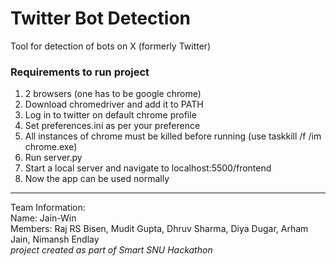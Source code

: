 # Twitter Bot Detection
Tool for detection of bots on X (formerly Twitter)

### Requirements to run project
1. 2 browsers (one has to be google chrome)
2. Download chromedriver and add it to PATH
3. Log in to twitter on default chrome profile
4. Set preferences.ini as per your preference
5. All instances of chrome must be killed before running (use taskkill /f /im chrome.exe)
6. Run server.py
7. Start a local server and navigate to localhost:5500/frontend
8. Now the app can be used normally

---

Team Information:  
Name: Jain-Win  
Members: Raj RS Bisen, Mudit Gupta, Dhruv Sharma, Diya Dugar, Arham Jain, Nimansh Endlay  
*project created as part of Smart SNU Hackathon*
